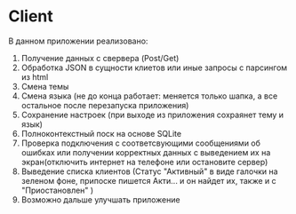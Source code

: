 # Client
В данном приложении реализовано:
1) Получение данных с свервера (Post/Get)
2) Обработка JSON в сущности клиетов или иные запросы с парсингом из html
3) Смена темы 
4) Смена языка (не до конца работает: меняется только шапка, а все остальное после перезапуска приложения)
5) Сохранение настроек (при выходе из приложения сохраянет тему и язык)
6) Полноконтекстный поск на основе SQLite
7) Проверка подключения с соответсвующими сообщениями об ошибках или 
получении корректных данных с выведением их на экран(отключить интернет на телефоне или остановите сервер)
8) Выведение списка клиентов (Статус "Активный" в виде галочки на зеленом фоне, припоске пишется Акти... и он найдет их, также и с "Приостановлен" )
9) Возможно дальше улучшать приложение
